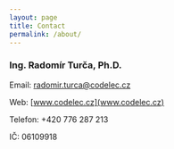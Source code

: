 ```yaml
---
layout: page
title: Contact
permalink: /about/
---
```


### Ing. Radomír Turča, Ph.D.

Email: radomir.turca@codelec.cz

Web: [www.codelec.cz](www.codelec.cz)

Telefon: +420 776 287 213

IČ: 06109918 
